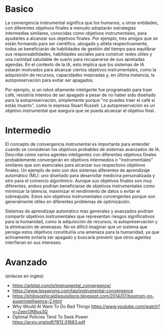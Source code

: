 # Basico

La convergencia instrumental significa que los humanos, u otras entidades, con diferentes objetivos finales a menudo adoptarán estrategias intermedias similares, conocidas como objetivos instrumentales, para ayudarles a alcanzar sus objetivos finales. Por ejemplo, tres amigos que se están formando para ser científico, abogado y atleta respectivamente, todos se beneficiarán de habilidades de gestión del tiempo para equilibrar sus responsabilidades, habilidades sociales para construir redes útiles y una cantidad saludable de sueño para recuperarse de sus apretadas agendas. En el contexto de la IA, esto implica que los sistemas de IA estarán motivados para alcanzar ciertos objetivos instrumentales, como la adquisición de recursos, capacidades mejoradas y, en última instancia, la autopreservación para evitar ser apagados. 

Por ejemplo, si un robot altamente inteligente fue programado para traer café, resistiría intentos de ser apagado a pesar de no haber sido diseñado para la autopreservación, simplemente porque "no puedes traer el café si estás muerto", como lo expresa Stuart Russell. La autopreservación es un objetivo instrumental que asegura que se pueda alcanzar el objetivo final.

# Intermedio

El concepto de convergencia instrumental es importante para entender cuando se consideran los objetivos probables de sistemas avanzados de IA. Describe cómo varios agentes inteligentes con diferentes objetivos finales probablemente convergerán en objetivos intermedios o "instrumentales" similares que son esenciales para alcanzar sus respectivos objetivos finales. Un ejemplo de esto son dos sistemas diferentes de aprendizaje automático (ML): uno diseñado para desarrollar medicina personalizada y otro para el comercio algorítmico. Aunque sus objetivos finales son muy diferentes, ambos podrían beneficiarse de objetivos instrumentales como minimizar la latencia, maximizar el rendimiento de datos o evitar el sobreajuste. Estos son objetivos instrumentales convergentes porque son generalmente útiles en diferentes problemas de optimización.

Sistemas de aprendizaje automático más generales y avanzados podrían compartir objetivos instrumentales que representan riesgos significativos para la humanidad, como la adquisición de recursos, la autopreservación y la eliminación de amenazas. No es difícil imaginar que un sistema que persiga estos objetivos constituiría una amenaza para la humanidad, ya que activamente evitaría ser apagado y buscaría prevenir que otros agentes interfieran en sus intereses.

# Avanzado

(enlaces en ingles)

- https://arbital.com/p/instrumental_convergence/
- https://www.lesswrong.com/tag/instrumental-convergence 
- https://philosophicaldisquisitions.blogspot.com/2014/07/bostrom-on-superintelligence-2.html 
- Why Would AI Want To Do Bad Things https://www.youtube.com/watch?v=ZeecOKBus3Q 
- Optimal Policies Tend To Seek Power https://arxiv.org/pdf/1912.01683.pdf 
